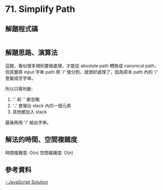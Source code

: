 # 71. Simplify Path

## 解題程式碼

```javascript

```

## 解題思路、演算法

這題，看似很多規則要做處理，才能從 absolute path 轉換成 canonical path，但其實將 input 字串 path 用 '/' 做分割，就很好處理了，因為原本 path 內的 '/' 會變成空字串。

所以只需判斷:

1. '.' 和 '' 都忽略
2. '..' 會彈出 stack 內的一個元素
3. 其他都加入 stack

最後再用 '/' 組出字串。

## 解法的時間、空間複雜度

時間複雜度: O(n)
空間複雜度: O(n)

## 參考資料

[💡JavaScript Solution](https://leetcode.com/problems/simplify-path/solutions/500734/javascript-solution/?envType=study-plan-v2&envId=top-interview-150)
